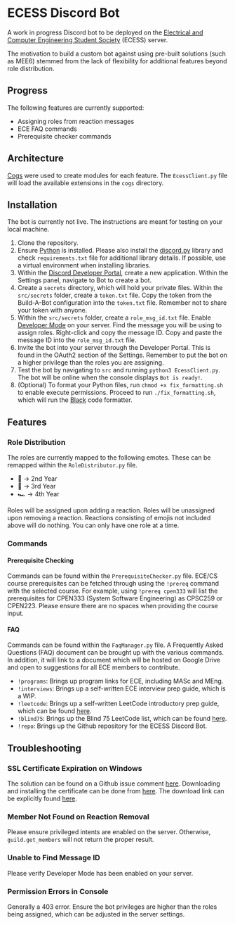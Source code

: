 # ECESS Discord Bot
A work in progress Discord bot to be deployed on the [Electrical and Computer Engineering Student Society](http://ubcecess.com/) (ECESS) server. 

The motivation to build a custom bot against using pre-built solutions (such as MEE6) stemmed from the lack of flexibility for additional features beyond role distribution.

## Progress
The following features are currently supported:
- Assigning roles from reaction messages
- ECE FAQ commands
- Prerequisite checker commands

## Architecture
[Cogs](https://discordpy.readthedocs.io/en/latest/ext/commands/cogs.html) were used to create modules for each feature. The `EcessClient.py` file will load the available extensions in the `cogs` directory.

## Installation
The bot is currently not live. The instructions are meant for testing on your local machine.
1. Clone the repository.
2. Ensure [Python](https://www.python.org/) is installed. Please also install the [discord.py](https://discordpy.readthedocs.io/en/latest/intro.html#installing) library and check `requirements.txt` file for additional library details. If possible, use a virtual environment when installing libraries.
3. Within the [Discord Developer Portal](https://discord.com/developers/applications), create a new application. Within the Settings panel, navigate to Bot to create a bot.
4. Create a `secrets` directory, which will hold your private files. Within the `src/secrets` folder, create a `token.txt` file. Copy the token from the Build-A-Bot configuration into the `token.txt` file. Remember not to share your token with anyone.
5. Within the `src/secrets` folder, create a `role_msg_id.txt` file. Enable [Developer Mode](https://discordia.me/en/developer-mode) on your server. Find the message you will be using to assign roles. Right-click and copy the message ID. Copy and paste the message ID into the `role_msg_id.txt` file.
6. Invite the bot into your server through the Developer Portal. This is found in the OAuth2 section of the Settings. Remember to put the bot on a higher privilege than the roles you are assigning.  
7. Test the bot by navigating to `src` and running `python3 EcessClient.py`. The bot will be online when the console displays `Bot is ready!`.
8. (Optional) To format your Python files, run `chmod +x fix_formatting.sh` to enable execute permissions. Proceed to run `./fix_formatting.sh`, which will run the [Black](https://github.com/psf/black) code formatter.

## Features
### Role Distribution
The roles are currently mapped to the following emotes.
These can be remapped within the `RoleDistributor.py` file. 
- :red_car: -> 2nd Year
- :blue_car: -> 3rd Year
- :racing_car: -> 4th Year

Roles will be assigned upon adding a reaction. Roles will be unassigned upon removing a reaction. Reactions consisting of emojis not included above will do nothing. You can only have one role at a time.

### Commands
#### Prerequisite Checking
Commands can be found within the `PrerequisiteChecker.py` file.
ECE/CS course prerequisites can be fetched through using the `!prereq` command with the selected course. For example, using `!prereq cpen333` will list the prerequisites for CPEN333 (System Software Engineering) as CPSC259 or CPEN223. Please ensure there are no spaces when providing the course input.

#### FAQ
Commands can be found within the `FaqManager.py` file.
A Frequently Asked Questions (FAQ) document can be brought up with the various commands. In addition, it will link to a document which will be hosted on Google Drive and open to suggestions for all ECE members to contribute.
- `!programs`: Brings up program links for ECE, including MASc and MEng.
- `!interviews`: Brings up a self-written ECE interview prep guide, which is a WIP.
- `!leetcode`: Brings up a self-written LeetCode introductory prep guide, which can be found [here](https://docs.google.com/document/d/16BeYJzj_az-8Zv562RgZ0M_mxvCo6W6Thhc0D1oaNwE/edit?usp=sharing).
- `!blind75`: Brings up the Blind 75 LeetCode list, which can be found [here](https://docs.google.com/spreadsheets/d/1O6lu-27mkdEfQAFfMB43vcqZRF57ygtJO2tCDw2ZQaY/edit?usp=sharing).
- `!repo`: Brings up the Github repository for the ECESS Discord Bot.

## Troubleshooting
### SSL Certificate Expiration on Windows
The solution can be found on a Github issue comment [here](https://github.com/Rapptz/discord.py/issues/4159#issuecomment-640107584). Downloading and installing the certificate can be done from [here](https://crt.sh/?id=2835394). The download link can be explicitly found [here](https://beans-took-my-kids.reeee.ee/38qB2n.png).

### Member Not Found on Reaction Removal
Please ensure privileged intents are enabled on the server. Otherwise, `guild.get_members` will not return the proper result.

### Unable to Find Message ID
Please verify Developer Mode has been enabled on your server.

### Permission Errors in Console
Generally a 403 error. Ensure the bot privileges are higher than the roles being assigned, which can be adjusted in the server settings.
